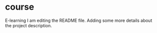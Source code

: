 # course
E-learning
I am editing the README file. Adding some more details about the project description.

